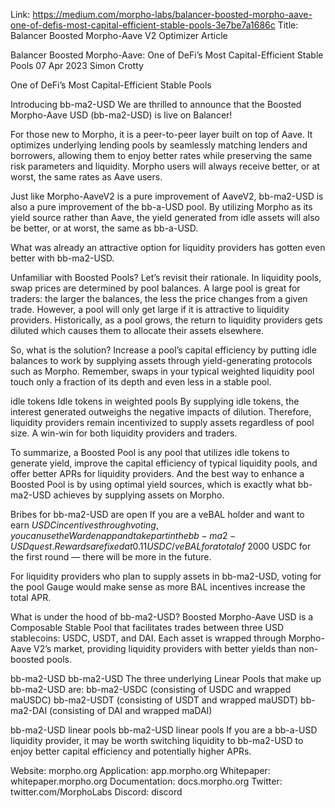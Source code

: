 Link: https://medium.com/morpho-labs/balancer-boosted-morpho-aave-one-of-defis-most-capital-efficient-stable-pools-3e7be7a1686c
Title: Balancer Boosted Morpho-Aave V2 Optimizer Article

Balancer Boosted Morpho-Aave: One of DeFi’s Most Capital-Efficient Stable Pools
07 Apr 2023
Simon Crotty

One of DeFi’s Most Capital-Efficient Stable Pools

Introducing bb-ma2-USD
We are thrilled to announce that the Boosted Morpho-Aave USD (bb-ma2-USD) is live on Balancer!

For those new to Morpho, it is a peer-to-peer layer built on top of Aave. It optimizes underlying lending pools by seamlessly matching lenders and borrowers, allowing them to enjoy better rates while preserving the same risk parameters and liquidity. Morpho users will always receive better, or at worst, the same rates as Aave users.

Just like Morpho-AaveV2 is a pure improvement of AaveV2, bb-ma2-USD is also a pure improvement of the bb-a-USD pool. By utilizing Morpho as its yield source rather than Aave, the yield generated from idle assets will also be better, or at worst, the same as bb-a-USD.

What was already an attractive option for liquidity providers has gotten even better with bb-ma2-USD.

Unfamiliar with Boosted Pools? Let’s revisit their rationale. In liquidity pools, swap prices are determined by pool balances. A large pool is great for traders: the larger the balances, the less the price changes from a given trade. However, a pool will only get large if it is attractive to liquidity providers. Historically, as a pool grows, the return to liquidity providers gets diluted which causes them to allocate their assets elsewhere.

So, what is the solution? Increase a pool’s capital efficiency by putting idle balances to work by supplying assets through yield-generating protocols such as Morpho. Remember, swaps in your typical weighted liquidity pool touch only a fraction of its depth and even less in a stable pool.

idle tokens
Idle tokens in weighted pools
By supplying idle tokens, the interest generated outweighs the negative impacts of dilution. Therefore, liquidity providers remain incentivized to supply assets regardless of pool size. A win-win for both liquidity providers and traders.

To summarize, a Boosted Pool is any pool that utilizes idle tokens to generate yield, improve the capital efficiency of typical liquidity pools, and offer better APRs for liquidity providers. And the best way to enhance a Boosted Pool is by using optimal yield sources, which is exactly what bb-ma2-USD achieves by supplying assets on Morpho.

Bribes for bb-ma2-USD are open
If you are a veBAL holder and want to earn $USDC incentives through voting, you can use the Warden app and take part in the bb-ma2-USD quest. Rewards are fixed at 0.11 USDC/veBAL for a total of ~$2000 USDC for the first round — there will be more in the future.

For liquidity providers who plan to supply assets in bb-ma2-USD, voting for the pool Gauge would make sense as more BAL incentives increase the total APR.

What is under the hood of bb-ma2-USD?
Boosted Morpho-Aave USD is a Composable Stable Pool that facilitates trades between three USD stablecoins: USDC, USDT, and DAI. Each asset is wrapped through Morpho-Aave V2’s market, providing liquidity providers with better yields than non-boosted pools.

bb-ma2-USD
bb-ma2-USD
The three underlying Linear Pools that make up bb-ma2-USD are:
bb-ma2-USDC (consisting of USDC and wrapped maUSDC)
bb-ma2-USDT (consisting of USDT and wrapped maUSDT)
bb-ma2-DAI (consisting of DAI and wrapped maDAI)

bb-ma2-USD linear pools
bb-ma2-USD linear pools
If you are a bb-a-USD liquidity provider, it may be worth switching liquidity to bb-ma2-USD to enjoy better capital efficiency and potentially higher APRs.

Website: morpho.org
Application: app.morpho.org
Whitepaper: whitepaper.morpho.org
Documentation: docs.morpho.org
Twitter: twitter.com/MorphoLabs
Discord: discord
